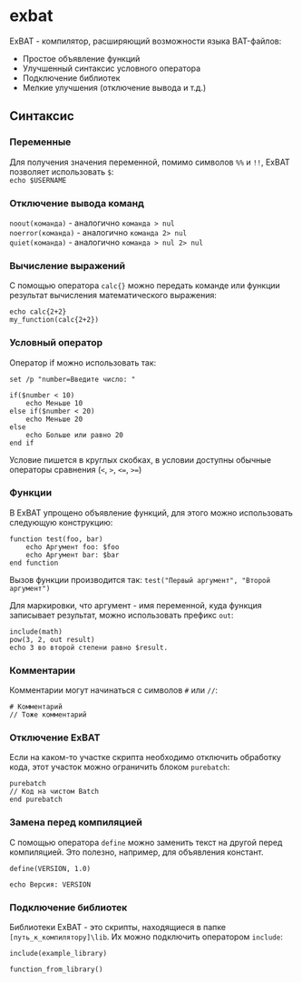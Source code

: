 # exbat
ExBAT - компилятор, расширяющий возможности языка BAT-файлов:
- Простое объявление функций
- Улучшенный синтаксис условного оператора
- Подключение библиотек
- Мелкие улучшения (отключение вывода и т.д.)

## Синтаксис
### Переменные
Для получения значения переменной, помимо символов `%%` и `!!`, ExBAT позволяет использовать `$`:  
`echo $USERNAME`

### Отключение вывода команд
`noout(команда)` - аналогично `команда > nul`  
`noerror(команда)` - аналогично `команда 2> nul`  
`quiet(команда)` - аналогично `команда > nul 2> nul`  

### Вычисление выражений
С помощью оператора `calc{}` можно передать команде или функции результат вычисления математического выражения:
```
echo calc{2+2}
my_function(calc{2+2})
```

### Условный оператор
Оператор if можно использовать так:
```
set /p "number=Введите число: "

if($number < 10)
    echo Меньше 10
else if($number < 20)
    echo Меньше 20
else
    echo Больше или равно 20
end if
```
Условие пишется в круглых скобках, в условии доступны обычные операторы сравнения (`<`, `>`, `<=`, `>=`)

### Функции
В ExBAT упрощено объявление функций, для этого можно использовать следующую конструкцию:
```
function test(foo, bar)
    echo Аргумент foo: $foo
    echo Аргумент bar: $bar
end function
```

Вызов функции производится так: `test("Первый аргумент", "Второй аргумент")`

Для маркировки, что аргумент - имя переменной, куда функция записывает результат, можно использовать префикс `out`:
```
include(math)
pow(3, 2, out result)
echo 3 во второй степени равно $result.
```
### Комментарии
Комментарии могут начинаться с символов `#` или `//`:
```
# Комментарий
// Тоже комментарий
```
### Отключение ExBAT
Если на каком-то участке скрипта необходимо отключить обработку кода, этот участок можно ограничить блоком `purebatch`:
```
purebatch
// Код на чистом Batch
end purebatch
```
### Замена перед компиляцией
С помощью оператора `define` можно заменить текст на другой перед компиляцией. Это полезно, например, для объявления констант.
```
define(VERSION, 1.0)

echo Версия: VERSION
```
### Подключение библиотек
Библиотеки ExBAT - это скрипты, находящиеся в папке `[путь_к_компилятору]\lib`. Их можно подключить оператором `include`:
```
include(example_library)

function_from_library()
```
<!--## Стандартные библиотеки
### `math`-->
